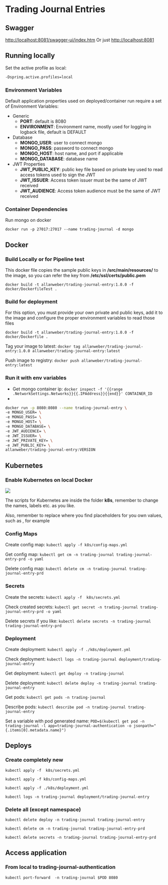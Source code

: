 # Trading Journal Entries

## Swagger

[http://localhost:8081/swagger-ui/index.htm](http://localhost:8081/swagger-ui/index.html)
Or just [http://localhost:8081](http://localhost:8081)

## Running locally

Set the active profile as local:

```bash
-Dspring.active.profiles=local
```

### Environment Variables

Default application properties used on deployed/container run require a set of Environment Variables:

* Generic
    * **PORT**: default is 8080
    * **ENVIRONMENT**: Environment name, mostly used for logging in logback file, default is DEFAULT
* Database
  * **MONGO_USER**: user to connect mongo
  * **MONGO_PASS**: password to connect mongo
  * **MONGO_HOST**: host name, and port if applicable
  * **MONGO_DATABASE**: database name
* JWT Properties
    * **JWT_PUBLIC_KEY**: public key file based on private key used to read access tokens used to sign the JWT
    * **JWT_ISSUER**: Access token issuer must be the same of JWT received
    * **JWT_AUDIENCE**: Access token audience must be the same of JWT received

### Container Dependencies

Run mongo on docker

`docker run -p 27017:27017 --name trading-journal -d mongo`

## Docker

### Build Locally or for Pipeline test

This docker file copies the sample public keys in **/src/main/resources/** to the image, so you can refer the key from **/etc/ssl/certs/public.pem**

```docker build -t allanweber/trading-journal-entry:1.0.0 -f docker/DockerfileTest .```

### Build for deployment

For this option, you must provide your own private and public keys, add it to the image and configure the proper environment variables to read those files

```docker build -t allanweber/trading-journal-entry:1.0.0 -f docker/Dockerfile .```

Tag your image to latest: ```docker tag allanweber/trading-journal-entry:1.0.0 allanweber/trading-journal-entry:latest```

Push image to registry: ```docker push allanweber/trading-journal-entry:latest```

### Run it with env variables

* Get mongo container ip: ```docker inspect -f '{{range .NetworkSettings.Networks}}{{.IPAddress}}{{end}}' CONTAINER_ID```
* 
```bash
docker run -p 8080:8080 --name trading-journal-entry \
-e MONGO_USER= \
-e MONGO_PASS= \
-e MONGO_HOST= \
-e MONGO_DATABASE= \
-e JWT_AUDIENCE= \
-e JWT_ISSUER= \
-e JWT_PRIVATE_KEY= \
-e JWT_PUBLIC_KEY= \
allanweber/trading-journal-entry:VERSION
```

## Kubernetes

### Enable Kubernetes on local Docker

![](imgs/enable-docker-kubernetes.png)

The scripts for Kubernetes are inside the folder **k8s**, remember to change the names, labels etc. as you like.

Also, remember to replace where you find placeholders for you own values, such as _<SECRET>_, for example

### Config Maps

Create config map: ```kubectl apply -f k8s/config-maps.yml```

Get config map: ```kubectl get cm -n trading-journal trading-journal-entry-prd -o yaml```

Delete config map: ```kubectl delete cm -n trading-journal trading-journal-entry-prd```

### Secrets

Create the secrets: ```kubectl apply -f  k8s/secrets.yml```

Check created secrets: ```kubectl get secret -n trading-journal trading-journal-entry-prd -o yaml```

Delete secrets if you like: ```kubectl delete secrets -n trading-journal trading-journal-entry-prd```

### Deployment

Create deployment: ```kubectl apply -f ./k8s/deployment.yml```

Check deployment: ```kubectl logs -n trading-journal deployment/trading-journal-entry```

Get deployment: ```kubectl get deploy -n trading-journal```

Delete deployment: ```kubectl delete deploy -n trading-journal trading-journal-entry```

Get pods: ```kubectl get pods -n trading-journal```

Describe pods: ```kubectl describe pod -n trading-journal trading-journal-entry```

Set a variable with pod generated name: ```POD=$(kubectl get pod -n trading-journal -l app=trading-journal-authentication -o jsonpath="{.items[0].metadata.name}")```

## Deploys

### Create completely new

```kubectl apply -f  k8s/secrets.yml```

```kubectl apply -f k8s/config-maps.yml```

```kubectl apply -f ./k8s/deployment.yml```

```kubectl logs -n trading-journal deployment/trading-journal-entry```

### Delete all (except namespace)

```kubectl delete deploy -n trading-journal trading-journal-entry```

```kubectl delete cm -n trading-journal trading-journal-entry-prd```

```kubectl delete secrets -n trading-journal trading-journal-entry-prd```

## Access application

### From local to trading-journal-authentication

```kubectl port-forward  -n trading-journal $POD 8080```